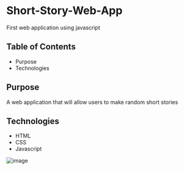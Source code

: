 # Short-Story-Web-App
First web application using javascript

## Table of Contents
- Purpose
- Technologies

## Purpose
A web application that will allow users to make random short stories 

## Technologies
- HTML
- CSS
- Javascript

![image](https://user-images.githubusercontent.com/70726533/166820972-505da2ce-8f70-4bf8-a9e2-9d67d1a51d2a.png)
